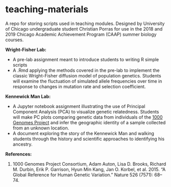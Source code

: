 # teaching-materials
A repo for storing scripts used in teaching modules.
Designed by University of Chicago undergraduate student Christian Porras for use in the 2018 and 2019 Chicago Academic Achievement Program (CAAP) summer biology courses.

**Wright-Fisher Lab:**
  * A pre-lab assignment meant to introduce students to writing R simple scripts
  * A .Rmd applying the methods covered in the pre-lab to implement the classic Wright-Fisher diffusion model of population genetics. Students will examine the fluctuation of simulated allele frequencies over time in response to changes in mutation rate and selection coefficient.

**Kennewick Man Lab:**
  * A Jupyter notebook assignment illustrating the use of Principal Component Analysis (PCA) to visualize genetic relatedness. Students will make PC plots comparing genetic data from individuals of the [1000 Genomes Project](https://www.internationalgenome.org/) and infer the geographic identity of a sample collected from an unknown location.
  * A document exploring the story of the Kennewick Man and walking students through the history and scientific approaches to identifying his ancestry.

**References:**
 1. 1000 Genomes Project Consortium, Adam Auton, Lisa D. Brooks, Richard M. Durbin, Erik P. Garrison, Hyun Min Kang, Jan O. Korbel, et al. 2015. “A Global Reference for Human Genetic Variation.” Nature 526 (7571): 68–74.
